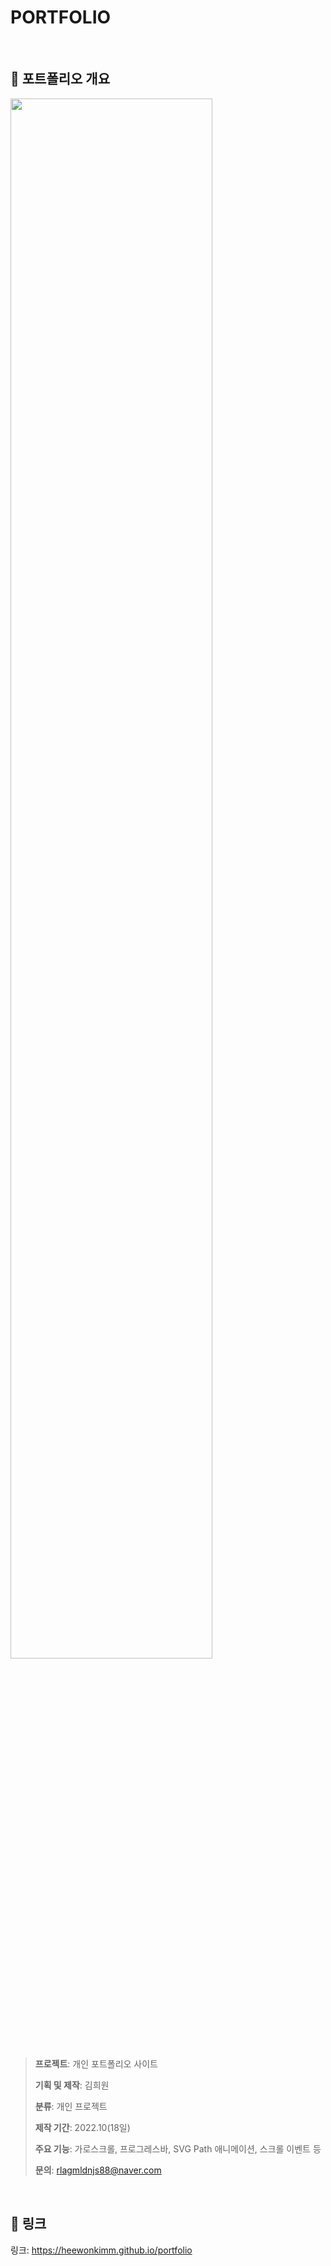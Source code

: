 # PORTFOLIO  
 
## :pencil: 포트폴리오 개요
<img width="80%" src="https://user-images.githubusercontent.com/99087758/201662355-f2336c82-072e-4fc5-90af-c7116cae14d1.jpg"/>

> **프로젝트**: 개인 포트폴리오 사이트
> 
> **기획 및 제작**: 김희원
> 
> **분류**: 개인 프로젝트
> 
> **제작 기간**: 2022.10(18일)
> 
> **주요 기능**: 가로스크롤, 프로그레스바, SVG Path 애니메이션, 스크롤 이벤트 등
> 
> **문의**: rlagmldnjs88@naver.com

  
     
## :link: 링크
링크: https://heewonkimm.github.io/portfolio
